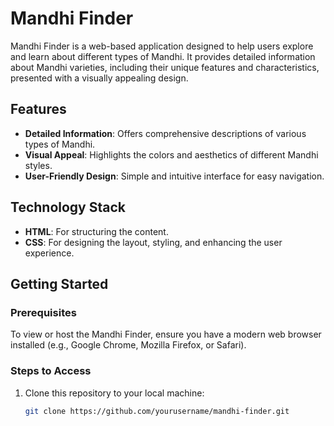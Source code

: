 # Mandhi Finder  

Mandhi Finder is a web-based application designed to help users explore and learn about different types of Mandhi. It provides detailed information about Mandhi varieties, including their unique features and characteristics, presented with a visually appealing design.  

## Features  
- **Detailed Information**: Offers comprehensive descriptions of various types of Mandhi.  
- **Visual Appeal**: Highlights the colors and aesthetics of different Mandhi styles.  
- **User-Friendly Design**: Simple and intuitive interface for easy navigation.  

## Technology Stack  
- **HTML**: For structuring the content.  
- **CSS**: For designing the layout, styling, and enhancing the user experience.  

## Getting Started  

### Prerequisites  
To view or host the Mandhi Finder, ensure you have a modern web browser installed (e.g., Google Chrome, Mozilla Firefox, or Safari).  

### Steps to Access  
1. Clone this repository to your local machine:  
   ```bash  
   git clone https://github.com/yourusername/mandhi-finder.git  
